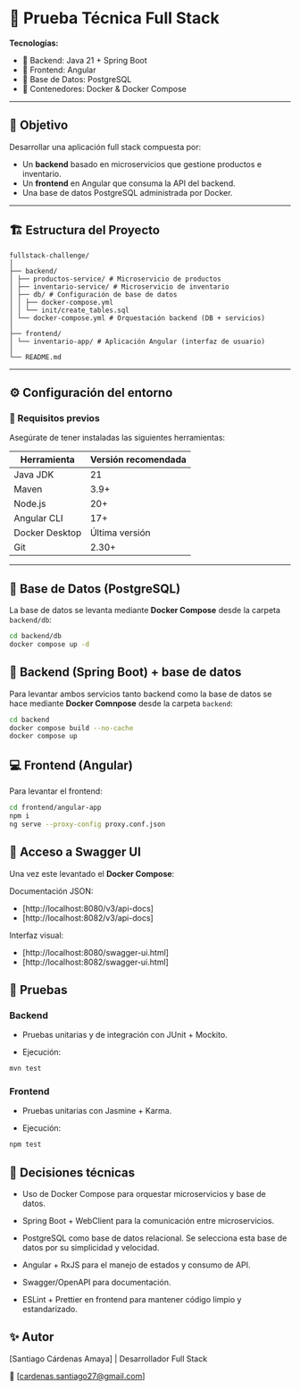 # 🚀 Prueba Técnica Full Stack

**Tecnologías:**  
- 🧱 Backend: Java 21 + Spring Boot  
- 🧩 Frontend: Angular  
- 🐘 Base de Datos: PostgreSQL  
- 🐳 Contenedores: Docker & Docker Compose  

---

## 🎯 Objetivo

Desarrollar una aplicación full stack compuesta por:
- Un **backend** basado en microservicios que gestione productos e inventario.
- Un **frontend** en Angular que consuma la API del backend.
- Una base de datos PostgreSQL administrada por Docker.

---

## 🏗️ Estructura del Proyecto

```text
fullstack-challenge/
│
├── backend/
│ ├── productos-service/ # Microservicio de productos
│ ├── inventario-service/ # Microservicio de inventario
│ ├── db/ # Configuración de base de datos
│ │ ├── docker-compose.yml
│ │ └── init/create_tables.sql
│ └── docker-compose.yml # Orquestación backend (DB + servicios)
│
├── frontend/
│ └── inventario-app/ # Aplicación Angular (interfaz de usuario)
│
└── README.md
```

---

## ⚙️ Configuración del entorno

### 🔧 Requisitos previos
Asegúrate de tener instaladas las siguientes herramientas:

| Herramienta | Versión recomendada |
|--------------|---------------------|
| Java JDK | 21 |
| Maven | 3.9+ |
| Node.js | 20+ |
| Angular CLI | 17+ |
| Docker Desktop | Última versión |
| Git | 2.30+ |

---

## 🐘 Base de Datos (PostgreSQL)

La base de datos se levanta mediante **Docker Compose** desde la carpeta `backend/db`:

```bash
cd backend/db
docker compose up -d
```

## 🧱 Backend (Spring Boot) + base de datos

Para levantar ambos servicios tanto backend como la base de datos se hace mediante **Docker Comnpose** desde la carpeta `backend`:

```bash
cd backend
docker compose build --no-cache
docker compose up
```

## 💻 Frontend (Angular)

Para levantar el frontend:

```bash
cd frontend/angular-app
npm i
ng serve --proxy-config proxy.conf.json
```

## 🧭 Acceso a Swagger UI

Una vez este levantado el **Docker Compose**:

Documentación JSON:
- [http://localhost:8080/v3/api-docs]
- [http://localhost:8082/v3/api-docs]

Interfaz visual:
- [http://localhost:8080/swagger-ui.html]
- [http://localhost:8082/swagger-ui.html]

## 🧪 Pruebas

### Backend

- Pruebas unitarias y de integración con JUnit + Mockito.

- Ejecución:

```bash
mvn test
```

### Frontend

- Pruebas unitarias con Jasmine + Karma.

- Ejecución:

```bash
npm test
```

## 🧠 Decisiones técnicas

- Uso de Docker Compose para orquestar microservicios y base de datos.

- Spring Boot + WebClient para la comunicación entre microservicios.

- PostgreSQL como base de datos relacional. Se selecciona esta base de datos por su simplicidad y velocidad.

- Angular + RxJS para el manejo de estados y consumo de API.

- Swagger/OpenAPI para documentación.

- ESLint + Prettier en frontend para mantener código limpio y estandarizado.

## ✨ Autor

[Santiago Cárdenas Amaya] | Desarrollador Full Stack

📧 [cardenas.santiago27@gmail.com]